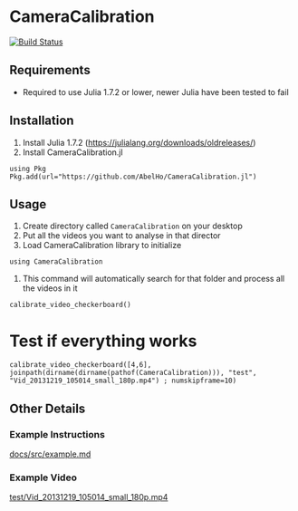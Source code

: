 # CameraCalibration

[![Build Status](https://github.com/AbelHo/CameraCalibration.jl/actions/workflows/CI.yml/badge.svg?branch=main)](https://github.com/AbelHo/CameraCalibration.jl/actions/workflows/CI.yml?query=branch%3Amain)

## Requirements
- Required to use Julia 1.7.2 or lower, newer Julia have been tested to fail

## Installation
1. Install Julia 1.7.2 (https://julialang.org/downloads/oldreleases/)
1. Install CameraCalibration.jl
```
using Pkg
Pkg.add(url="https://github.com/AbelHo/CameraCalibration.jl")
```


## Usage
1. Create directory called ```CameraCalibration``` on your desktop
1. Put all the videos you want to analyse in that director
2. Load CameraCalibration library to initialize
```
using CameraCalibration
```
1. This command will automatically search for that folder and process all the videos in it
```
calibrate_video_checkerboard()
```

# Test if everything works
```
calibrate_video_checkerboard([4,6], joinpath(dirname(dirname(pathof(CameraCalibration))), "test", "Vid_20131219_105014_small_180p.mp4") ; numskipframe=10)
```

## Other Details
### Example Instructions
[docs/src/example.md](docs/src/example.md)
### Example Video
[test/Vid_20131219_105014_small_180p.mp4](test/Vid_20131219_105014_small_180p.mp4?raw=true)
